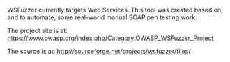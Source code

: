 WSFuzzer currently targets Web Services. This tool was created based on, and to automate, some real-world manual SOAP pen testing work.

The project site is at: https://www.owasp.org/index.php/Category:OWASP_WSFuzzer_Project

The source is at: http://sourceforge.net/projects/wsfuzzer/files/


